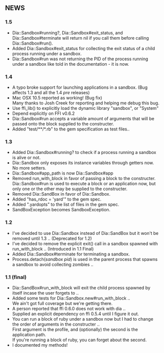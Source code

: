 ## NEWS

### 1.5
* Dia::Sandbox#running?, Dia::Sandbox#exit_status, and Dia::Sandbox#terminate will return nil if you call them before
  calling Dia::Sandbox#run().
* Added Dia::Sandbox#exit_status for collecting the exit status of a child process running under a sandbox.
* Dia::Sandbox#run was not returning the PID of the process running under a sandbox like told in the documentation - it is now.

### 1.4
* A typo broke support for launching applications in a sandbox. (Bug affects 1.3 and all the 1.4 *pre* releases)
* Mac OSX 10.5 reported as working! (Bug fix)  
  Many thanks to Josh Creek for reporting and helping me debug this bug.
* Use ffi\_lib() to explicitly load the dynamic library "sandbox", or "System"
* Depend explicitly on FFI v0.6.2
* Dia::Sandbox#run accepts a variable amount of arguments that will be passed onto the block supplied to the constructer.
* Added "test/\*\*/*.rb" to the gem specification as test files..

### 1.3
* Added Dia::Sandbox#running? to check if a process running a sandbox is alive or not.
* Dia::Sandbox only exposes its instance variables through getters now. No more setters.
* Dia::Sandbox#app_path is now Dia::Sandbox#app
* Removed run\_with\_block in favor of passing a block to the constructer. Dia::Sandbox#run is used to execute a block or an application now, 
  but only one or the other may be supplied to the constructer.
* Removed Dia::SandBox in favor of Dia::Sandbox.
* Added "has_rdoc = 'yard'" to the gem spec.
* Added ".yardopts" to the list of files in the gem spec.
* SandBoxException becomes SandboxException.

### 1.2
* I've decided to use Dia::Sandbox instead of Dia::SandBox but it won't be removed until 1.3 .. (Deprecated for 1.2)
* I've decided to remove the explicit exit() call in a sandbox spawned with run\_with\_block .. (Introduced in 1.1 Final)
* Added Dia::Sandbox#terminate for terminating a sandbox.
* Process.detach(*sandbox pid*) is used in the parent process that spawns a sandbox to avoid collecting zombies ..

### 1.1 (final)
* Dia::SandBox#run\_with\_block will exit the child process spawned by itself incase the user forgets to ..
* Added some tests for Dia::Sandbox.new#run\_with\_block ..  
  We ain't got full coverage but we're getting there.
* A person reported that ffi 0.6.0 does not work with dia ..  
  Supplied an explicit dependency on ffi 0.5.4 until I figure it out.
* You can run a block of ruby under a sandbox now but I had to change the order of arguments in the constructer ..  
  First argument is the profile, and (optionally) the second is the application path.  
  If you're running a block of ruby, you can forget about the second.
* I documented my methods!

